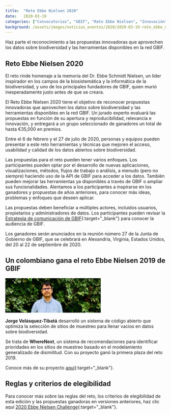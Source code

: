 ```yaml
---
title:  "Reto Ebbe Nielsen 2020"
date:   2020-03-19
categories: ["Convocatorias", "GBIF", "Reto Ebbe Nielsen", "Innovación", "Datos", "2020"]
background: /assets/images/noticias_eventos/2020/2020-03-19-reto_ebbe_nielsen_2020.jpg
---
```


Haz parte el reconocimiento a las propuestas innovadoras que aprovechen los datos sobre biodiversidad y las herramientas disponibles en la red GBIF.


## Reto Ebbe Nielsen 2020

El reto rinde homenaje a la memoria del Dr. Ebbe Schmidt Nielsen, un líder inspirador en los campos de la biosistemática y la informática de la biodiversidad, y uno de los principales fundadores de GBIF, quien murió inesperadamente justo antes de que se creara.

El Reto Ebbe Nielsen 2020 tiene el objetivo de reconocer propuestas innovadoras que aprovechen los datos sobre biodiversidad y las herramientas  disponibles en la red GBIF. Un jurado experto evaluará las propuestas en función de su apertura y reproducibilidad, relevancia e innovación, y entregará a un grupo seleccionado de ganadores un total de hasta €35,000 en premios.

Entre el 6 de febrero y el 27 de julio de 2020, personas y equipos pueden presentar a este reto herramientas y técnicas que mejoren el acceso, usabilidad y calidad de los datos abiertos sobre biodiversidad.

Las propuestas para el reto pueden tener varios enfoques. Los participantes pueden optar por el desarrollo de nuevas aplicaciones, visualizaciones, métodos, flujos de trabajo o análisis, a menudo (pero no siempre) haciendo uso de la API de GBIF para acceder a los datos. También pueden mejorar las herramientas ya disponibles a través de GBIF o ampliar sus funcionalidades. Alentamos a los participantes a inspirarse en los ganadores y propuestas de años anteriores, para conocer más ideas, problemas y enfoques que deseen aplicar.

Las propuestas deben beneficiar a múltiples actores, incluidos usuarios, propietarios y administradores de datos. Los participantes pueden revisar la [Estrategia de comunicación de GBIF](https://www.gbif.org/document/80926/gbif-communications-strategy){:target="_blank"} para conocer la audiencia de GBIF.

Los ganadores serán anunciados en la reunión número 27 de la Junta de Gobierno de GBIF, que se celebrará en Alexandria, Virginia, Estados Unidos, del 20 al 22 de septiembre de 2020.

 

## Un colombiano gana el reto Ebbe Nielsen 2019 de GBIF

![My helpful screenshot](/assets/images/noticias_eventos/2020/2020-03-19-reto_ebbe_nielsen_2020b.jpg)

**Jorge Velásquez-Tibatá** desarrolló un sistema de código abierto que optimiza la selección de sitios de muestreo para llenar vacíos en datos sobre biodiversidad.

Se trata de **WhereNext**, un sistema de recomendaciones para identificar prioridades en los sitios de muestreo basado en el modelamiento generalizado de disimilitud. Con su proyecto ganó la primera plaza del reto 2019.

Conoce más de su proyecto [aquí](https://www.gbif.org/es/news/2mixX9oDrJI2W3AqPFOxI3/wherenext-gana-el-reto-ebbe-nielsen-2019-de-gbif){:target="_blank"}.
 

## Reglas y criterios de elegibilidad

Para conocer más sobre las reglas del reto, los criterios de elegibilidad de esta edición  y las propuestas ganadoras en versiones anteriores, haz clic aquí [2020 Ebbe Nielsen Challenge](https://www.gbif.org/es/news/6GodyGUxuNbjAy8YUr4yA7/2020-ebbe-nielsen-challenge-seeks-open-data-innovations-for-biodiversity){:target="_blank"}.
